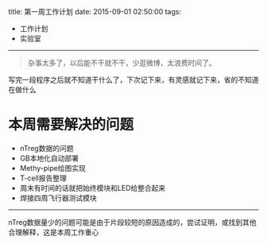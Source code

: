 title: 第一周工作计划
date: 2015-09-01 02:50:00
tags:
 - 工作计划
 - 实验室
---

> 杂事太多了，以后能不干就不干，少逛微博，太浪费时间了。

写完一段程序之后就不知道干什么了，下次记下来，有灵感就记下来，省的不知道在做什么

# 本周需要解决的问题

- nTreg数据的问题
- GB本地化自动部署
- Methy-pipe绘图实现
- T-cell报告整理
- 周末有时间的话就把始终模块和LED给整合起来
- 焊接四周飞行器测试模块

--------------------------

nTreg数据量少的问题可能是由于片段较短的原因造成的，尝试证明，或找到其他合理解释，这是本周工作重心 
